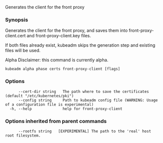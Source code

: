 
Generates the client for the front proxy

### Synopsis

Generates the client for the front proxy, and saves them into front-proxy-client.cert and front-proxy-client.key files. 

If both files already exist, kubeadm skips the generation step and existing files will be used. 

Alpha Disclaimer: this command is currently alpha.

```
kubeadm alpha phase certs front-proxy-client [flags]
```

### Options

```
      --cert-dir string   The path where to save the certificates (default "/etc/kubernetes/pki")
      --config string     Path to kubeadm config file (WARNING: Usage of a configuration file is experimental)
  -h, --help              help for front-proxy-client
```

### Options inherited from parent commands

```
      --rootfs string   [EXPERIMENTAL] The path to the 'real' host root filesystem.
```

